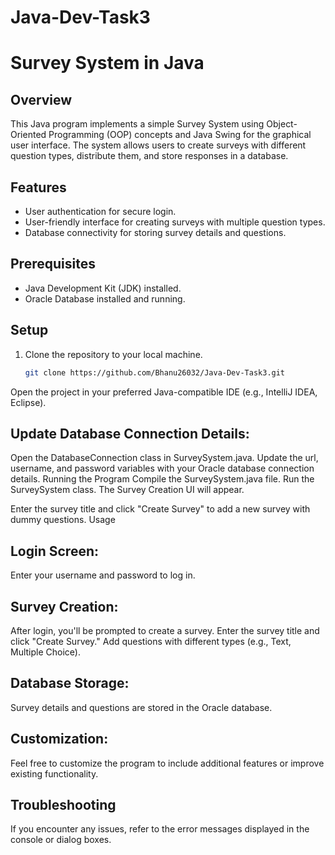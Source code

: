 # Java-Dev-Task3

# Survey System in Java

## Overview
This Java program implements a simple Survey System using Object-Oriented Programming (OOP) concepts and Java Swing for the graphical user interface. The system allows users to create surveys with different question types, distribute them, and store responses in a database.

## Features
- User authentication for secure login.
- User-friendly interface for creating surveys with multiple question types.
- Database connectivity for storing survey details and questions.

## Prerequisites
- Java Development Kit (JDK) installed.
- Oracle Database installed and running.

## Setup
1. Clone the repository to your local machine.
    ```bash
    git clone https://github.com/Bhanu26032/Java-Dev-Task3.git

Open the project in your preferred Java-compatible IDE (e.g., IntelliJ IDEA, Eclipse).

## Update Database Connection Details:

Open the DatabaseConnection class in SurveySystem.java.
Update the url, username, and password variables with your Oracle database connection details.
Running the Program
Compile the SurveySystem.java file.
Run the SurveySystem class.
The Survey Creation UI will appear.

Enter the survey title and click "Create Survey" to add a new survey with dummy questions.
Usage

## Login Screen:

Enter your username and password to log in.

## Survey Creation:

After login, you'll be prompted to create a survey.
Enter the survey title and click "Create Survey."
Add questions with different types (e.g., Text, Multiple Choice).

## Database Storage:

Survey details and questions are stored in the Oracle database.

## Customization:

Feel free to customize the program to include additional features or improve existing functionality.
## Troubleshooting
If you encounter any issues, refer to the error messages displayed in the console or dialog boxes.
